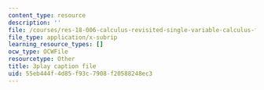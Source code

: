 ```yaml
---
content_type: resource
description: ''
file: /courses/res-18-006-calculus-revisited-single-variable-calculus-fall-2010/55eb444f4d85f93c7908f20588248ec3_1z39nKVbh_w.srt
file_type: application/x-subrip
learning_resource_types: []
ocw_type: OCWFile
resourcetype: Other
title: 3play caption file
uid: 55eb444f-4d85-f93c-7908-f20588248ec3
---
```

